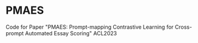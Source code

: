 # PMAES
Code for Paper "PMAES: Prompt-mapping Contrastive Learning for Cross-prompt Automated Essay Scoring" ACL2023
